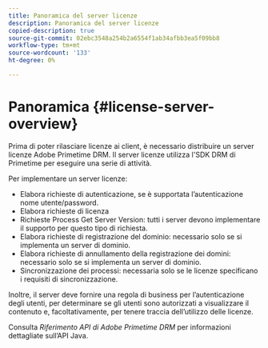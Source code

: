 ```yaml
---
title: Panoramica del server licenze
description: Panoramica del server licenze
copied-description: true
source-git-commit: 02ebc3548a254b2a6554f1ab34afbb3ea5f09bb8
workflow-type: tm+mt
source-wordcount: '133'
ht-degree: 0%

---
```


# Panoramica {#license-server-overview}

Prima di poter rilasciare licenze ai client, è necessario distribuire un server licenze Adobe Primetime DRM. Il server licenze utilizza l&#39;SDK DRM di Primetime per eseguire una serie di attività.

Per implementare un server licenze:

* Elabora richieste di autenticazione, se è supportata l’autenticazione nome utente/password.
* Elabora richieste di licenza
* Richieste Process Get Server Version: tutti i server devono implementare il supporto per questo tipo di richiesta.
* Elabora richieste di registrazione del dominio: necessario solo se si implementa un server di dominio.
* Elabora richieste di annullamento della registrazione dei domini: necessario solo se si implementa un server di dominio.
* Sincronizzazione dei processi: necessaria solo se le licenze specificano i requisiti di sincronizzazione.

Inoltre, il server deve fornire una regola di business per l’autenticazione degli utenti, per determinare se gli utenti sono autorizzati a visualizzare il contenuto e, facoltativamente, per tenere traccia dell’utilizzo delle licenze.

Consulta *Riferimento API di Adobe Primetime DRM* per informazioni dettagliate sull’API Java.
